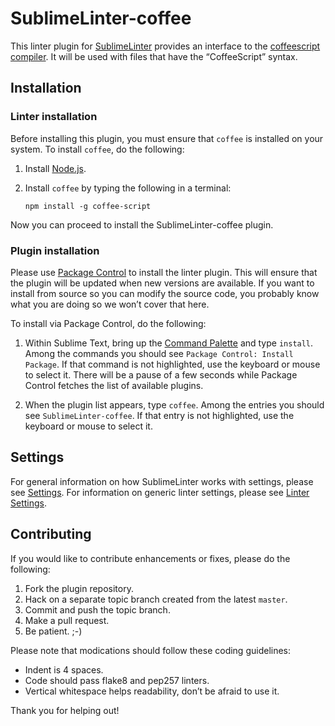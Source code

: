 SublimeLinter-coffee
=========================

This linter plugin for [SublimeLinter](https://github.com/SublimeLinter/SublimeLinter3) provides an interface to the [coffeescript compiler](http://coffeescript.org). It will be used with files that have the “CoffeeScript” syntax.

## Installation

### Linter installation
Before installing this plugin, you must ensure that `coffee` is installed on your system. To install `coffee`, do the following:

1. Install [Node.js](http://nodejs.org).

1. Install `coffee` by typing the following in a terminal:
   ```
   npm install -g coffee-script
   ```

Now you can proceed to install the SublimeLinter-coffee plugin.

### Plugin installation
Please use [Package Control](https://sublime.wbond.net/installation) to install the linter plugin. This will ensure that the plugin will be updated when new versions are available. If you want to install from source so you can modify the source code, you probably know what you are doing so we won’t cover that here.

To install via Package Control, do the following:

1. Within Sublime Text, bring up the [Command Palette](http://docs.sublimetext.info/en/sublime-text-3/extensibility/command_palette.html) and type `install`. Among the commands you should see `Package Control: Install Package`. If that command is not highlighted, use the keyboard or mouse to select it. There will be a pause of a few seconds while Package Control fetches the list of available plugins.

1. When the plugin list appears, type `coffee`. Among the entries you should see `SublimeLinter-coffee`. If that entry is not highlighted, use the keyboard or mouse to select it.

## Settings
For general information on how SublimeLinter works with settings, please see [Settings](https://github.com/SublimeLinter/SublimeLinter.github.io/wiki/Settings). For information on generic linter settings, please see [Linter Settings](https://github.com/SublimeLinter/SublimeLinter.github.io/wiki/Linter-Settings).

## Contributing
If you would like to contribute enhancements or fixes, please do the following:

1. Fork the plugin repository.
1. Hack on a separate topic branch created from the latest `master`.
1. Commit and push the topic branch.
1. Make a pull request.
1. Be patient.  ;-)

Please note that modications should follow these coding guidelines:

- Indent is 4 spaces.
- Code should pass flake8 and pep257 linters.
- Vertical whitespace helps readability, don’t be afraid to use it.

Thank you for helping out!
